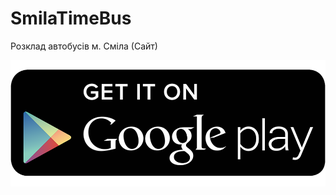 # SmilaTimeBus
Розклад автобусів м. Сміла (Сайт)


[![Завантажити](https://github.com/googlove/SmilaTimeBus/blob/main/img/google.png)](https://github.com/googlove/SmilaTimeBus/releases/download/3.3.1/SmilaBusTime_3_3.1.apk)
